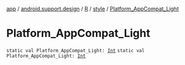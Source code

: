 [app](../../../index.md) / [android.support.design](../../index.md) / [R](../index.md) / [style](index.md) / [Platform_AppCompat_Light](./-platform_-app-compat_-light.md)

# Platform_AppCompat_Light

`static val Platform_AppCompat_Light: `[`Int`](https://kotlinlang.org/api/latest/jvm/stdlib/kotlin/-int/index.html)
`static val Platform_AppCompat_Light: `[`Int`](https://kotlinlang.org/api/latest/jvm/stdlib/kotlin/-int/index.html)